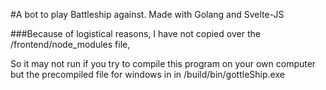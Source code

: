 #A bot to play Battleship against. Made with Golang and Svelte-JS

###Because of logistical reasons, I have not copied over the /frontend/node_modules file, 

So it may not run if you try to compile this program on your own computer but the precompiled file for windows in in /build/bin/gottleShip.exe
